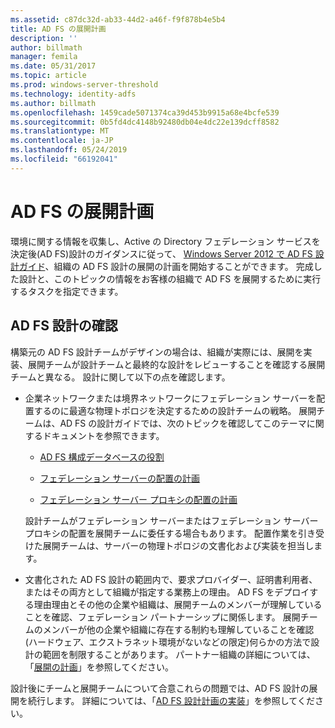 ```yaml
---
ms.assetid: c87dc32d-ab33-44d2-a46f-f9f878b4e5b4
title: AD FS の展開計画
description: ''
author: billmath
manager: femila
ms.date: 05/31/2017
ms.topic: article
ms.prod: windows-server-threshold
ms.technology: identity-adfs
ms.author: billmath
ms.openlocfilehash: 1459cade5071374ca39d453b9915a68e4bcfe539
ms.sourcegitcommit: 0b5fd4dc4148b92480db04e4dc22e139dcff8582
ms.translationtype: MT
ms.contentlocale: ja-JP
ms.lasthandoff: 05/24/2019
ms.locfileid: "66192041"
---
```

# <a name="planning-to-deploy-ad-fs"></a>AD FS の展開計画


環境に関する情報を収集し、Active の Directory フェデレーション サービスを決定後\(AD FS\)設計のガイダンスに従って、 [Windows Server 2012 で AD FS 設計ガイド](https://technet.microsoft.com/library/dd807036.aspx)、組織の AD FS 設計の展開の計画を開始することができます。 完成した設計と、このトピックの情報をお客様の組織で AD FS を展開するために実行するタスクを指定できます。  
  
## <a name="reviewing-your-ad-fs-design"></a>AD FS 設計の確認  
構築元の AD FS 設計チームがデザインの場合は、組織が実際には、展開を実装、展開チームが設計チームと最終的な設計をレビューすることを確認する展開チームと異なる。 設計に関して以下の点を確認します。  
  
-   企業ネットワークまたは境界ネットワークにフェデレーション サーバーを配置するのに最適な物理トポロジを決定するための設計チームの戦略。 展開チームは、AD FS の設計ガイドでは、次のトピックを確認してこのテーマに関するドキュメントを参照できます。  
  
    -   [AD FS 構成データベースの役割](../../ad-fs/technical-reference/The-Role-of-the-AD-FS-Configuration-Database.md)  
  
    -   [フェデレーション サーバーの配置の計画](https://technet.microsoft.com/library/dd807069.aspx)  
  
    -   [フェデレーション サーバー プロキシの配置の計画](https://technet.microsoft.com/library/dd807130.aspx)  
  
    設計チームがフェデレーション サーバーまたはフェデレーション サーバー プロキシの配置を展開チームに委任する場合もあります。 配置作業を引き受けた展開チームは、サーバーの物理トポロジの文書化および実装を担当します。  
  
-   文書化された AD FS 設計の範囲内で、要求プロバイダー、証明書利用者、またはその両方として組織が指定する業務上の理由。 AD FS をデプロイする理由理由とその他の企業や組織は、展開チームのメンバーが理解していることを確認、フェデレーション パートナーシップに関係します。 展開チームのメンバーが他の企業や組織に存在する制約も理解していることを確認\(ハードウェア、エクストラネット環境がないなどの限定\)何らかの方法で設計の範囲を制限することがあります。 パートナー組織の詳細については、「[展開の計画](https://technet.microsoft.com/library/dd807083.aspx)」を参照してください。  
  
設計後にチームと展開チームについて合意これらの問題では、AD FS 設計の展開を続行します。 詳細については、「[AD FS 設計計画の実装](Implementing-Your-AD-FS-Design-Plan.md)」を参照してください。  
